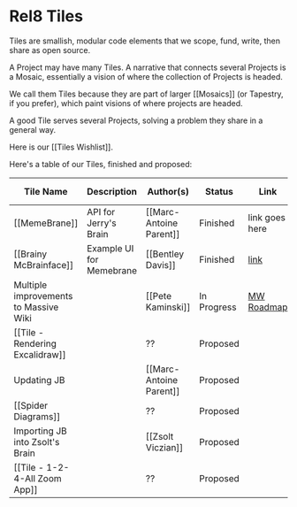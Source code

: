 # Rel8 Tiles
Tiles are smallish, modular code elements that we scope, fund, write, then share as open source. 

A Project may have many Tiles. A narrative that connects several Projects is a Mosaic, essentially a vision of where the collection of Projects is headed. 

We call them Tiles because they are part of larger [[Mosaics]] (or Tapestry, if you prefer), which paint visions of where projects are headed. 

A good Tile serves several Projects, solving a problem they share in a general way. 

Here is our [[Tiles Wishlist]].

Here's a table of our Tiles, finished and proposed:

| Tile Name                             |  Description   | Author(s)               | Status   | Link           | Projects Served |
| ------------------------------------- | --- | ----------------------- | -------- | -------------- | --------------- |
| [[MemeBrane]]                         | API for Jerry's Brain    | [[Marc-Antoine Parent]] | Finished | link goes here | FJB, OGM, Rel8  |
| [[Brainy McBrainface]]                | Example UI for Memebrane | [[Bentley Davis]]       | Finished | [link](https://mcbrain.netlify.app/)  | FJB, OGM, Rel8 |
| Multiple improvements to Massive Wiki |     | [[Pete Kaminski]]       | In Progress | [MW Roadmap](https://developer.massive.wiki/massive_wiki_roadmap)           |                 |
| [[Tile - Rendering Excalidraw]]       |     | ??                      | Proposed |                |                 |
| Updating JB                           |     | [[Marc-Antoine Parent]] | Proposed |                |                 |
| [[Spider Diagrams]]                   |     | ??                      | Proposed |                |                 |
| Importing JB into Zsolt's Brain       |     | [[Zsolt Viczian]]       | Proposed |                |                 |
| [[Tile - 1-2-4-All Zoom App]]         |     | ??                      | Proposed |                |                 |
